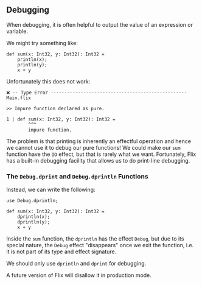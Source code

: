 ## Debugging

When debugging, it is often helpful to output the value of an expression or
variable.

We might try something like:

```flix
def sum(x: Int32, y: Int32): Int32 =
    println(x);
    println(y);
    x + y
```

Unfortunately this does not work:

```
❌ -- Type Error -------------------------------------------------- Main.flix

>> Impure function declared as pure.

1 | def sum(x: Int32, y: Int32): Int32 =
        ^^^
        impure function.
```

The problem is that printing is inherently an effectful operation and hence we
cannot use it to debug our pure functions! We could make our `sum` function have
the `IO` effect, but that is rarely what we want. Fortunately, Flix has a
built-in debugging facility that allows us to do print-line debugging.

### The `Debug.dprint` and `Debug.dprintln` Functions

Instead, we can write the following:

```flix
use Debug.dprintln;

def sum(x: Int32, y: Int32): Int32 =
    dprintln(x);
    dprintln(y);
    x + y
```

Inside the `sum` function, the `dprintln` has the effect `Debug`, but due to
its special nature, the `Debug` effect "disappears" once we exit the function,
i.e. it is not part of its type and effect signature.

We should only use `dprintln` and `dprint` for debugging. 

A future version of Flix will disallow it in production mode.
